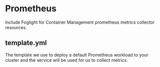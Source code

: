 # Prometheus
Include Foglight for Container Management prometheus metrics collector resources.

## template.yml ##
The template we use to deploy a default Prometheus workload to your cluster and the service will be used for us to collect metrics.